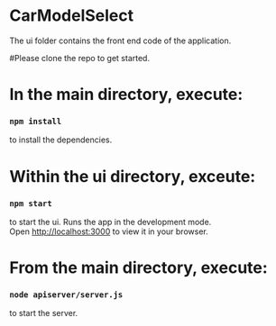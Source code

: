 # CarModelSelect

The ui folder contains the front end code of the application.

#Please clone the repo to get started.

# In the main directory, execute:
### `npm install `
to install the dependencies.


# Within the ui directory, exceute:
### `npm start`
to start the ui.
Runs the app in the development mode.\
Open [http://localhost:3000](http://localhost:3000) to view it in your browser.


# From the main directory, execute:
### `node apiserver/server.js` 
to start the server. 
